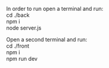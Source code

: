 In order to run open a terminal and run:  
cd ./back  
npm i  
node server.js  

Open a second terminal and run:  
cd ./front  
npm i  
npm run dev
